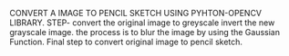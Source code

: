 CONVERT A IMAGE TO PENCIL SKETCH USING PYHTON-OPENCV LIBRARY.
STEP-
convert the original image to greyscale
invert the new grayscale image.
the process is to blur the image by using the Gaussian Function.
Final step to convert original image to pencil sketch.
